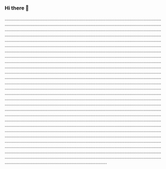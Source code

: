 ### Hi there 👋

.....................................................................................................................................................................................................................................................................................................................................................................................................................................................................................................................................................................................................................................................................................................................................................................................................................................................................................................................................................................................................................................................................................................................................................................................................................................................................................................................................................................................................................................................................................................................................................................................................................................................................................................................................................................................................................................................................................................................................................................................................................................................................................................................................................................................................................................................................................................................................................................................................................................................................................................................................................................................................................................................................................................................................................................................................................................................................................................................................................................................................................................................................................................................................................................................................................................................................................................................................................................................................................................................................................................................................................................